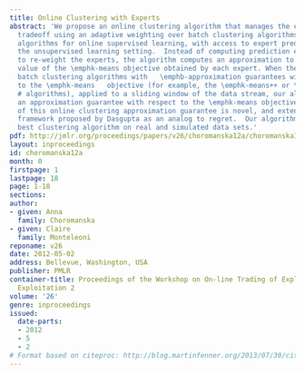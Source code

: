 ```yaml
---
title: Online Clustering with Experts
abstract: 'We propose an online clustering algorithm that manages the exploration/exploitation
  tradeoff using an adaptive weighting over batch clustering algorithms. We extend
  algorithms for online supervised learning, with access to expert predictors, to
  the unsupervised learning setting.  Instead of computing prediction errors in order
  to re-weight the experts, the algorithm computes an approximation to the current
  value of the \emphk-means objective obtained by each expert. When the experts are
  batch clustering algorithms with   \emphb-approximation guarantees with respect
  to the \emphk-means   objective (for example, the \emphk-means++ or \emphk-means
  # algorithms), applied to a sliding window of the data stream, our algorithm achieves
  an approximation guarantee with respect to the \emphk-means objective.  The form
  of this online clustering approximation guarantee is novel, and extends  an evaluation
  framework proposed by Dasgupta as an analog to regret.  Our algorithm tracks the
  best clustering algorithm on real and simulated data sets.'
pdf: http://jmlr.org/proceedings/papers/v26/choromanska12a/choromanska12a.pdf
layout: inproceedings
id: choromanska12a
month: 0
firstpage: 1
lastpage: 18
page: 1-18
sections: 
author:
- given: Anna
  family: Choromanska
- given: Claire
  family: Monteleoni
reponame: v26
date: 2012-05-02
address: Bellevue, Washington, USA
publisher: PMLR
container-title: Proceedings of the Workshop on On-line Trading of Exploration and
  Exploitation 2
volume: '26'
genre: inproceedings
issued:
  date-parts:
  - 2012
  - 5
  - 2
# Format based on citeproc: http://blog.martinfenner.org/2013/07/30/citeproc-yaml-for-bibliographies/
---
```

